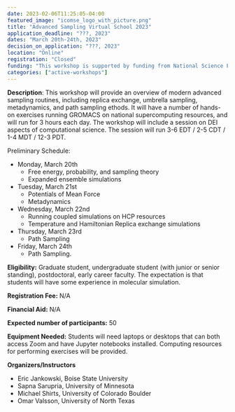 ```yaml
---
date: 2023-02-06T11:25:05-04:00
featured_image: "icomse_logo_with_picture.png"
title: "Advanced Sampling Virtual School 2023"
application_deadline: "???, 2023"
dates: "March 20th-24th, 2023"
decision_on_application: "???, 2023"
location: "Online"
registration: "Closed"
funding: "This workshop is supported by funding from National Science Foundation"
categories: ["active-workshops"]
---
```


**Description**: This workshop will provide an overview of modern advanced sampling routines, including replica exchange, umbrella sampling, metadynamics, and path sampling ethods.  It will have a number of hands-on exercises running GROMACS on national supercomputing resources, and will run for 3 hours each day. The workshop will include a session on DEI aspects of computational science. The session will run 3-6 EDT / 2-5 CDT / 1-4 MDT / 12-3 PDT.  

Preliminary Schedule:
- Monday, March 20th
  - Free energy, probability, and sampling theory
  - Expanded ensemble simulations
- Tuesday, March 21st
  - Potentials of Mean Force 
  - Metadynamics 
- Wednesday, March 22nd
  - Running coupled simulations on HCP resources
  - Temperature and Hamiltonian Replica exchange simulations
- Thursday, March 23rd
  - Path Sampling
- Friday, March 24th
  - Path Sampling.

**Eligibility:** Graduate student, undergraduate student (with junior or senior standing), postdoctoral, early career faculty. The expectation is that students will have some experience in molecular simulation. 

**Registration Fee:** N/A 

**Financial Aid:** N/A

**Expected number of participants:** 50

**Equipment Needed:** Students will need laptops or desktops that can both access Zoom and have Jupyter notebooks installed.  Computing resources for performing exercises will be provided.

**Organizers/Instructors**
- Eric Jankowski, Boise State University
- Sapna Sarupria, University of Minnesota 
- Michael Shirts, University of Colorado Boulder
- Omar Valsson, University of North Texas
